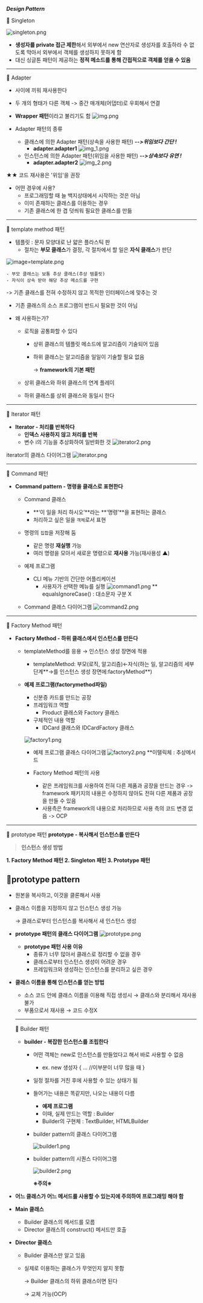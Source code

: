 
***Design Pattern***

🐹 Singleton


![singleton.png](singleton.png)
- **생성자를 private 접근 제한**해서 외부에서 new 연산자로 생성자를 호출하라 수 없도록 막아서 외부에서 객체를 생성하지 못하게 함
- 대신 싱글톤 패턴이 제공하는 **정적 메소드를 통해 간접적으로 객체를 얻을 수 있음**


---
🐹 Adapter
- 사이에 끼워 재사용한다
- 두 개의 형태가 다른 객체 
-> 중간 매개체(어댑터)로 우회해서 연결 

- **Wrapper 패턴**이라고 불리기도 함
  ![img.png](img.png)

- Adapter 패턴의 종류
  - 클래스에 의한 Adapter 패턴(상속을 사용한 패턴)  ***-->위임보다 간단 !***
    - **adapter.adapter1**
    ![img_1.png](img_1.png)
  - 인스턴스에 의한 Adapter 패턴(위임을 사용한 패턴) ***-->상속보다 유연 !***
    - **adapter.adapter2**
    ![img_2.png](img_2.png)

★★ 코드 재사용은 '위임'을 권장 


- 어떤 경우에 사용?
  - 프로그래밍할 때 늘 백지상태에서 시작하는 것은 아님
  - 이미 존재하는 클래스를 이용하는 경우
  - 기존 클래스에 한 겹 덧씌워 필요한 클래스를 만듦
 

-----
🐹 template method 패턴 

- 템플릿 : 문자 모양대로 난 얇은 플라스틱 판
  - 절차는 **부모 클래스**가 결정, 각 절차에서 할 일은 **자식 클래스**가 판단
    
![image=template.png](image=template.png)


    - 부모 클래스는 보통 추상 클래스(추상 템플릿)
    - 자식이 상속 받아 해당 추상 메소드를 구현

-> 기존 클래스를 전혀 수정하지 않고 목적한 인터페이스에 맞추는 것
  - 기존 클래스의 소스 프로그램이 반드시 필요한 것이 아님

  - 왜 사용하는가?
      - 로직을 공통화할 수 있다
          - 상위 클래스의 템플릿 메소드에 알고리즘이 기술되어 있음
          - 하위 클래스는 알고리즘을 일일이 기술할 필요 없음
       
            -> **framework의 기본 패턴**

      - 상위 클래스와 하위 클래스의 연계 플레이
      - 하위 클래스를 상위 클래스와 동일시 한다
   

---
🐹 Iterator 패턴

- **Iterator - 처리를 반복하다**
    - **인덱스 사용하지 않고 처리를 반복**
    - 변수 i의 기능을 추상화하여 일반화한 것
![iterator2.png](iterator2.png)

iterator의 클래스 다이어그램
![iterator.png](iterator.png)


---
🐹 Command 패턴

- **Command pattern - 명령을 클래스로 표현한다**
    - Command 클래스
        - **‘이 일을 처리 하시오’**라는 **‘명령’**을 표현하는 클래스
        - 처리하고 싶은 일을 `객체`로서 표현
    - 명령의 `집합`을 저장해 둠
        - 같은 명령 **재실행** 가능
        - 여러 명령을 모아서 새로운 명령으로 **재사용** 가능(재사용성 ▲)
    - 예제 프로그램
        - CLI 메뉴 기반의 간단한 어플리케이션
            - 사용자가 선택한 메뉴를 실행
              ![command1.png](command1.png)
              ** equalsIgnoreCase() : 대소문자 구분 X

    - Command 클래스 다이어그램
      ![command2.png](command2.png)

---
🐹 Factory Method 패턴
- **Factory Method - 하위 클래스에서 인스턴스를 만든다**
    - templateMethod를 응용 → 인스턴스 생성 장면에 적용
        - templateMethod: 부모(로직, 알고리즘)←자식(하는 일, 알고리즘의 세부 단계**→를 인스턴스 생성 장면에:factoryMethod**)
    - **예제 프로그램(factorymethod파일)**
        - 신분증 카드를 만드는 공장
        - 프레임워크 역할
            - Product 클래스와 Factory 클래스
        - 구체적인 내용 역할
            - IDCard 클래스와 IDCardFactory 클래스
         
              
         ![factory1.png](factory1.png)
      - 예제 프로그램 클래스 다이어그램
              ![factory2.png](factory2.png)
        **이탤릭체 : 추상메서드

      - Factory Method 패턴의 사용
          - 같은 프레임워크를 사용하여 전혀 다른 제품과 공장을 만드는 경우
            -> framework 패키지의 내용은 수정하지 않아도 전혀 다른 제품과 공장을 만들 수 있음
        - 사용측은 framework의 내용으로 처리하므로 사용 측의 코드 변경 없음
            -> OCP

--- 
🐹 prototype 패턴
**prototype - 복사해서 인스턴스를 만든다**

> **인스턴스 생성 방법**

**1. Factory Method 패턴
2. Singleton 패턴
3. Prototype 패턴**
> 

## 🧡prototype pattern

- 원본을 복사하고, 이것을 클론해서 사용
- 클래스 이름을 지정하지 않고 인스턴스 생성 가능
    
    → 클래스로부터 인스턴스를 복사해서 새 인스턴스 생성
    

- **prototype 패턴의 클래스 다이어그램**
![prototype.png](prototype.png)
  - **prototype 패턴 사용 이유**
    - 종류가 너무 많아서 클래스로 정리할 수 없을 경우
    - 클래스로부터 인스턴스 생성이 어려운 경우
    - 프레임워크와 생성하는 인스턴스를 분리하고 싶은 경우

- **클래스 이름을 통해 인스턴스를 얻는 방법**
    - 소스 코드 안에 클래스 이름을 이용해 직접 생성시 → 클래스와 분리해서 재사용 불가
    - 부품으로서 재사용 → 코드 수정X
 
  ---

  🐹 Builder 패턴

  - **builder - 복잡한 인스턴스를 조립한다**
    - 어떤 객체는 new로 인스턴스를 만들었다고 해서 바로 사용할 수 없음
        - ex. new 생성자 {  … //이부분이 너무 많을 때 }
    - 일정 절차를 거친 후에 사용할 수 있는 상태가 됨
    - 들어가는 내용은 똑같지만, 나오는 내용이 다름
        - **예제 프로그램**
        - 이때, 실제 만드는 역할 : Builder
        - Builder의 구현체 : TextBuilder, HTMLBuilder
    
    - builder pattern의 클래스 다이어그램
   
      ![builder1.png](builder1.png)

    - builder pattern의 시퀀스 다이어그램

       ![builder2.png](builder2.png)

      **※주의※**

- **어느 클래스가 어느 메서드를 사용할 수 있는지에 주의하여 프로그래밍 해야 함**
- **Main 클래스**
    - Builder 클래스의 메서드를 모름
    - Director 클래스의 construct() 메서드만 호출
- **Director 클래스**
    - Builder 클래스만 알고 있음
    - 실제로 이용하는 클래스가 무엇인지 알지 못함
        
        → Builder 클래스의 하위 클래스이면 된다
        
        → 교체 가능(OCP)
